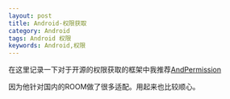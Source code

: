```yaml
---
layout: post
title: Android-权限获取
category: Android
tags: Android 权限
keywords: Android,权限
---
```


在这里记录一下对于开源的权限获取的框架中我推荐[AndPermission](https://github.com/yanzhenjie/AndPermission)

因为他针对国内的ROOM做了很多适配。用起来也比较顺心。


